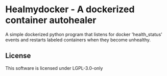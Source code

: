 # Healmydocker - A dockerized container autohealer

A simple dockerized python program that listens for docker 'health_status'
events and restarts labeled containers when they become unhealthy.

## License

This software is licensed under LGPL-3.0-only
